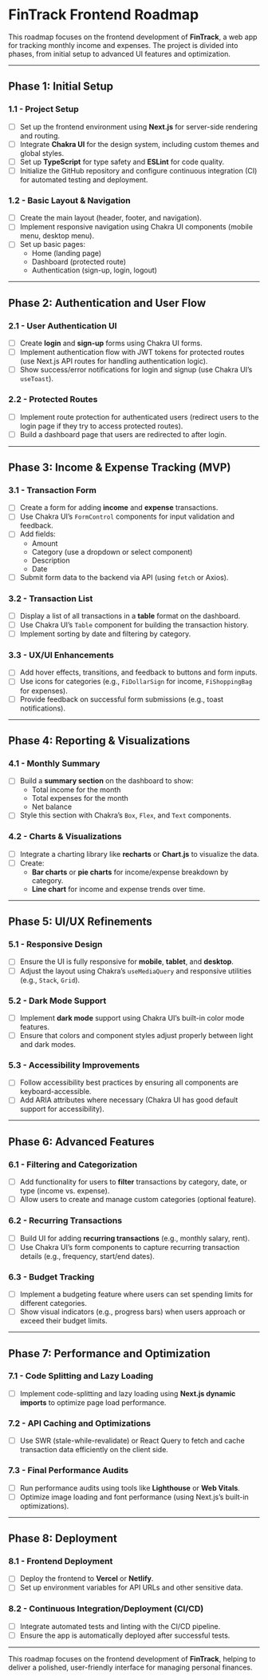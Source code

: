 # **FinTrack Frontend Roadmap**

This roadmap focuses on the frontend development of **FinTrack**, a web app for tracking monthly income and expenses. The project is divided into phases, from initial setup to advanced UI features and optimization.

---

## **Phase 1: Initial Setup**

### 1.1 - **Project Setup**
- [ ] Set up the frontend environment using **Next.js** for server-side rendering and routing.
- [ ] Integrate **Chakra UI** for the design system, including custom themes and global styles.
- [ ] Set up **TypeScript** for type safety and **ESLint** for code quality.
- [ ] Initialize the GitHub repository and configure continuous integration (CI) for automated testing and deployment.

### 1.2 - **Basic Layout & Navigation**
- [ ] Create the main layout (header, footer, and navigation).
- [ ] Implement responsive navigation using Chakra UI components (mobile menu, desktop menu).
- [ ] Set up basic pages:
  - Home (landing page)
  - Dashboard (protected route)
  - Authentication (sign-up, login, logout)

---

## **Phase 2: Authentication and User Flow**

### 2.1 - **User Authentication UI**
- [ ] Create **login** and **sign-up** forms using Chakra UI forms.
- [ ] Implement authentication flow with JWT tokens for protected routes (use Next.js API routes for handling authentication logic).
- [ ] Show success/error notifications for login and signup (use Chakra UI’s `useToast`).

### 2.2 - **Protected Routes**
- [ ] Implement route protection for authenticated users (redirect users to the login page if they try to access protected routes).
- [ ] Build a dashboard page that users are redirected to after login.

---

## **Phase 3: Income & Expense Tracking (MVP)**

### 3.1 - **Transaction Form**
- [ ] Create a form for adding **income** and **expense** transactions.
- [ ] Use Chakra UI’s `FormControl` components for input validation and feedback.
- [ ] Add fields:
  - Amount
  - Category (use a dropdown or select component)
  - Description
  - Date
- [ ] Submit form data to the backend via API (using `fetch` or Axios).

### 3.2 - **Transaction List**
- [ ] Display a list of all transactions in a **table** format on the dashboard.
- [ ] Use Chakra UI’s `Table` component for building the transaction history.
- [ ] Implement sorting by date and filtering by category.

### 3.3 - **UX/UI Enhancements**
- [ ] Add hover effects, transitions, and feedback to buttons and form inputs.
- [ ] Use icons for categories (e.g., `FiDollarSign` for income, `FiShoppingBag` for expenses).
- [ ] Provide feedback on successful form submissions (e.g., toast notifications).

---

## **Phase 4: Reporting & Visualizations**

### 4.1 - **Monthly Summary**
- [ ] Build a **summary section** on the dashboard to show:
  - Total income for the month
  - Total expenses for the month
  - Net balance
- [ ] Style this section with Chakra’s `Box`, `Flex`, and `Text` components.

### 4.2 - **Charts & Visualizations**
- [ ] Integrate a charting library like **recharts** or **Chart.js** to visualize the data.
- [ ] Create:
  - **Bar charts** or **pie charts** for income/expense breakdown by category.
  - **Line chart** for income and expense trends over time.

---

## **Phase 5: UI/UX Refinements**

### 5.1 - **Responsive Design**
- [ ] Ensure the UI is fully responsive for **mobile**, **tablet**, and **desktop**.
- [ ] Adjust the layout using Chakra’s `useMediaQuery` and responsive utilities (e.g., `Stack`, `Grid`).

### 5.2 - **Dark Mode Support**
- [ ] Implement **dark mode** support using Chakra UI’s built-in color mode features.
- [ ] Ensure that colors and component styles adjust properly between light and dark modes.

### 5.3 - **Accessibility Improvements**
- [ ] Follow accessibility best practices by ensuring all components are keyboard-accessible.
- [ ] Add ARIA attributes where necessary (Chakra UI has good default support for accessibility).

---

## **Phase 6: Advanced Features**

### 6.1 - **Filtering and Categorization**
- [ ] Add functionality for users to **filter** transactions by category, date, or type (income vs. expense).
- [ ] Allow users to create and manage custom categories (optional feature).

### 6.2 - **Recurring Transactions**
- [ ] Build UI for adding **recurring transactions** (e.g., monthly salary, rent).
- [ ] Use Chakra UI’s form components to capture recurring transaction details (e.g., frequency, start/end dates).

### 6.3 - **Budget Tracking**
- [ ] Implement a budgeting feature where users can set spending limits for different categories.
- [ ] Show visual indicators (e.g., progress bars) when users approach or exceed their budget limits.

---

## **Phase 7: Performance and Optimization**

### 7.1 - **Code Splitting and Lazy Loading**
- [ ] Implement code-splitting and lazy loading using **Next.js dynamic imports** to optimize page load performance.

### 7.2 - **API Caching and Optimizations**
- [ ] Use SWR (stale-while-revalidate) or React Query to fetch and cache transaction data efficiently on the client side.

### 7.3 - **Final Performance Audits**
- [ ] Run performance audits using tools like **Lighthouse** or **Web Vitals**.
- [ ] Optimize image loading and font performance (using Next.js’s built-in optimizations).

---

## **Phase 8: Deployment**

### 8.1 - **Frontend Deployment**
- [ ] Deploy the frontend to **Vercel** or **Netlify**.
- [ ] Set up environment variables for API URLs and other sensitive data.

### 8.2 - **Continuous Integration/Deployment (CI/CD)**
- [ ] Integrate automated tests and linting with the CI/CD pipeline.
- [ ] Ensure the app is automatically deployed after successful tests.

---

This roadmap focuses on the frontend development of **FinTrack**, helping to deliver a polished, user-friendly interface for managing personal finances.
